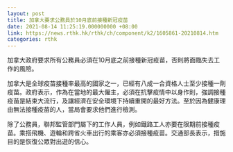 ```yaml
---
layout: post
title: 加拿大要求公務員於10月底前接種新冠疫苗
date: 2021-08-14 11:25:19.000000000 +08:00
link: https://news.rthk.hk/rthk/ch/component/k2/1605861-20210814.htm
categories: rthk
---
```


加拿大政府要求所有公務員必須在10月底之前接種新冠疫苗，否則將面臨失去工作的風險。

加拿大是全球疫苗接種率最高的國家之一，已經有八成一合資格人士至少接種一劑疫苗。政府表示，作為在當地的最大僱主，必須在抗擊疫情中以身作則，強調接種疫苗是結束大流行，及讓經濟在安全環境下持續重開的最好方法。至於因為健康理由無法接種疫苗的人，當局會要求他們進行檢測。

除了公務員，聯邦監管部門屬下的工作人員，例如鐵路工人亦要在限期前接種疫苗。乘搭飛機、遊輪和跨省火車出行的乘客亦必須接種疫苗。交通部長表示，措施目的是恢復公眾對出遊的信心。

